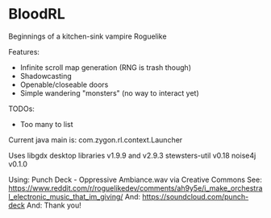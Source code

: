 # BloodRL
Beginnings of a kitchen-sink vampire Roguelike

Features: 
* Infinite scroll map generation (RNG is trash though)
* Shadowcasting
* Openable/closeable doors
* Simple wandering "monsters" (no way to interact yet)

TODOs:
* Too many to list


Current java main is:
com.zygon.rl.context.Launcher

Uses libgdx desktop libraries v1.9.9 and v2.9.3
stewsters-util v0.18
noise4j v0.1.0

Using: Punch Deck - Oppressive Ambiance.wav via Creative Commons
See: https://www.reddit.com/r/roguelikedev/comments/ah9y5e/i_make_orchestral_electronic_music_that_im_giving/
And: https://soundcloud.com/punch-deck
And: Thank you!
